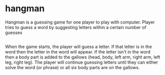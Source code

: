 <h1>hangman</h1>
<p>Hangman is a guessing game for one player to play with computer. Player tries to guess a word by suggesting letters within a certain number of guesses</p>
<h2></h2>
<p>When the game starts, the player will guess a letter. If that letter is in the word then the letter in the word will appear. If the letter isn't in the word then a body part is added to the gallows (head, body, left arm, right arm, left leg, right leg). The player will continue guessing letters until they can either solve the word (or phrase) or all six body parts are on the gallows.</p>
